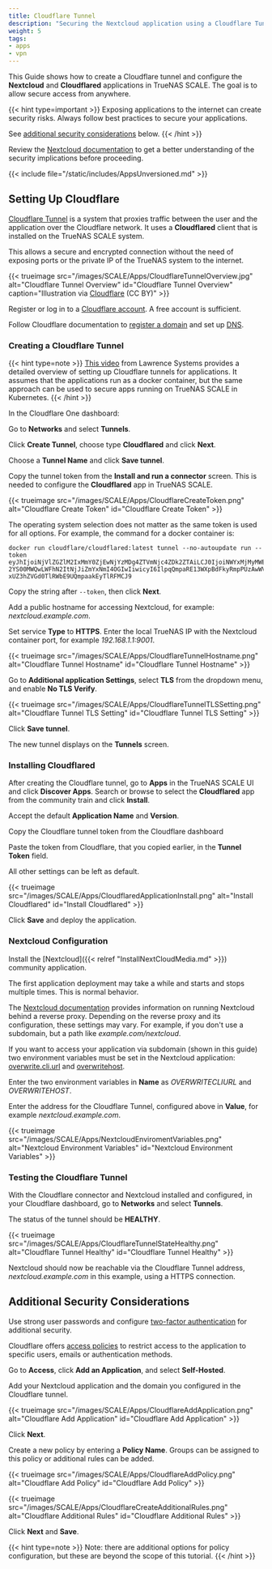 ```yaml
---
title: Cloudflare Tunnel
description: "Securing the Nextcloud application using a Cloudflare Tunnel."
weight: 5
tags:
- apps
- vpn
---
```


This Guide shows how to create a Cloudflare tunnel and configure the **Nextcloud** and **Cloudflared** applications in TrueNAS SCALE.
The goal is to allow secure access from anywhere.

{{< hint type=important >}}
Exposing applications to the internet can create security risks.
Always follow best practices to secure your applications.

See [additional security considerations](#additional-security-considerations) below.
{{< /hint >}}

Review the [Nextcloud documentation](https://docs.nextcloud.com/server/latest/admin_manual/configuration_server/reverse_proxy_configuration.html) to get a better understanding of the security implications before proceeding.

{{< include file="/static/includes/AppsUnversioned.md" >}}

## Setting Up Cloudflare

[Cloudflare Tunnel](https://developers.cloudflare.com/cloudflare-one/connections/connect-networks/) is a system that proxies traffic between the user and the application over the Cloudflare network.
It uses a **Cloudflared** client that is installed on the TrueNAS SCALE system.

This allows a secure and encrypted connection without the need of exposing ports or the private IP of the TrueNAS system to the internet.

{{< trueimage src="/images/SCALE/Apps/CloudflareTunnelOverview.jpg" alt="Cloudflare Tunnel Overview" id="Cloudflare Tunnel Overview" caption="Illustration via [Cloudflare](https://developers.cloudflare.com/cloudflare-one/connections/connect-networks/) (CC BY)" >}}

Register or log in to a [Cloudflare account](https://dash.cloudflare.com/sign-up).
A free account is sufficient.

Follow Cloudflare documentation to [register a domain](https://developers.cloudflare.com/registrar/) and set up [DNS](https://developers.cloudflare.com/dns/).

### Creating a Cloudflare Tunnel

{{< hint type=note >}}
[This video](https://www.youtube.com/watch?v=eojWaJQvqiw) from Lawrence Systems provides a detailed overview of setting up Cloudflare tunnels for applications.
It assumes that the applications run as a docker container, but the same approach can be used to secure apps running on TrueNAS SCALE in Kubernetes.
{{< /hint >}}

In the Cloudflare One dashboard:

Go to **Networks** and select **Tunnels**.

Click **Create Tunnel**, choose type **Cloudflared** and click **Next**.

Choose a **Tunnel Name** and click **Save tunnel**.

Copy the tunnel token from the **Install and run a connector** screen.
This is needed to configure the **Cloudflared** app in TrueNAS SCALE.

{{< trueimage src="/images/SCALE/Apps/CloudflareCreateToken.png" alt="Cloudflare Create Token" id="Cloudflare Create Token" >}}

The operating system selection does not matter as the same token is used for all options.
For example, the command for a docker container is:

```
docker run cloudflare/cloudflared:latest tunnel --no-autoupdate run --token 
eyJhIjoiNjVlZGZlM2IxMmY0ZjEwNjYzMDg4ZTVmNjc4ZDk2ZTAiLCJ0IjoiNWYxMjMyMWEtZjE
2YS00MWQwLWFhN2ItNjJiZmYxNmI4OGIwIiwicyI6IlpqQmpaRE13WXpBdFkyRmpPUzAwWVRCbU
xUZ3hZVGd0TlRWbE9UQmpaakEyTlRFMCJ9
```

Copy the string after `--token`, then click **Next**.

Add a public hostname for accessing Nextcloud, for example: *nextcloud.example.com*.

Set service **Type** to **HTTPS**.
Enter the local TrueNAS IP with the Nextcloud container port, for example *192.168.1.1:9001*.

{{< trueimage src="/images/SCALE/Apps/CloudflareTunnelHostname.png" alt="Cloudflare Tunnel Hostname" id="Cloudflare Tunnel Hostname" >}}

Go to **Additional application Settings**, select **TLS** from the dropdown menu, and enable **No TLS Verify**.

{{< trueimage src="/images/SCALE/Apps/CloudflareTunnelTLSSetting.png" alt="Cloudflare Tunnel TLS Setting" id="Cloudflare Tunnel TLS Setting" >}}

Click **Save tunnel**.

The new tunnel displays on the **Tunnels** screen.

### Installing Cloudflared

After creating the Cloudflare tunnel, go to **Apps** in the TrueNAS SCALE UI and click **Discover Apps**.
Search or browse to select the **Cloudflared** app from the community train and click **Install**.

Accept the default **Application Name** and **Version**.

Copy the Cloudflare tunnel token from the Cloudflare dashboard

Paste the token from Cloudflare, that you copied earlier, in the **Tunnel Token** field.

All other settings can be left as default.

{{< trueimage src="/images/SCALE/Apps/CloudflaredApplicationInstall.png" alt="Install Cloudflared" id="Install Cloudflared" >}}

Click **Save** and deploy the application.

### Nextcloud Configuration

Install the [Nextcloud]({{< relref "InstallNextCloudMedia.md" >}}) community application.

The first application deployment may take a while and starts and stops multiple times.
This is normal behavior.

The [Nextcloud documentation](https://docs.nextcloud.com/server/latest/admin_manual/configuration_server/reverse_proxy_configuration.html) provides information on running Nextcloud behind a reverse proxy.
Depending on the reverse proxy and its configuration, these settings may vary.
For example, if you don't use a subdomain, but a path like *example.com/nextcloud*.

If you want to access your application via subdomain (shown in this guide) two environment variables must be set in the Nextcloud application: [overwrite.cli.url](https://docs.nextcloud.com/server/latest/admin_manual/configuration_server/config_sample_php_parameters.html#overwrite-cli-url) and [overwritehost](https://docs.nextcloud.com/server/latest/admin_manual/configuration_server/config_sample_php_parameters.html#overwritehost).

Enter the two environment variables in **Name** as *OVERWRITECLIURL* and *OVERWRITEHOST*.

Enter the address for the Cloudflare Tunnel, configured above in **Value**, for example *nextcloud.example.com*.

{{< trueimage src="/images/SCALE/Apps/NextcloudEnviromentVariables.png" alt="Nextcloud Environment Variables" id="Nextcloud Environment Variables" >}}

### Testing the Cloudflare Tunnel

With the Cloudflare connector and Nextcloud installed and configured, in your Cloudflare dashboard, go to **Networks** and select **Tunnels**.

The status of the tunnel should be **HEALTHY**.

{{< trueimage src="/images/SCALE/Apps/CloudflareTunnelStateHealthy.png" alt="Cloudflare Tunnel Healthy" id="Cloudflare Tunnel Healthy" >}}

Nextcloud should now be reachable via the Cloudflare Tunnel address, *nextcloud.example.com* in this example, using a HTTPS connection.

## Additional Security Considerations

Use strong user passwords and configure [two-factor authentication](https://docs.nextcloud.com/server/latest/admin_manual/configuration_user/two_factor-auth.html) for additional security.

Cloudflare offers [access policies](https://developers.cloudflare.com/cloudflare-one/policies/access/) to restrict access to the application to specific users, emails or authentication methods.

Go to **Access**, click **Add an Application**, and select **Self-Hosted**.

Add your Nextcloud application and the domain you configured in the Cloudflare tunnel.

{{< trueimage src="/images/SCALE/Apps/CloudflareAddApplication.png" alt="Cloudflare Add Application" id="Cloudflare Add Application" >}}

Click **Next**.

Create a new policy by entering a **Policy Name**. Groups can be assigned to this policy or additional rules can be added.

{{< trueimage src="/images/SCALE/Apps/CloudflareAddPolicy.png" alt="Cloudflare Add Policy" id="Cloudflare Add Policy" >}}

{{< trueimage src="/images/SCALE/Apps/CloudflareCreateAdditionalRules.png" alt="Cloudflare Additional Rules" id="Cloudflare Additional Rules" >}}

Click **Next** and **Save**.

{{< hint type=note >}}
Note: there are additional options for policy configuration, but these are beyond the scope of this tutorial.
{{< /hint >}}
